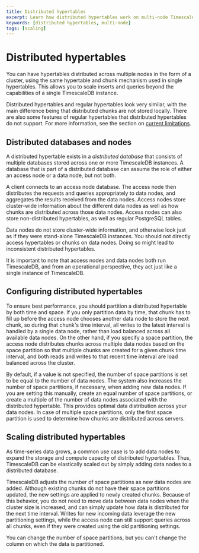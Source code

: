 ```yaml
---
title: Distributed hypertables
excerpt: Learn how distributed hypertables work on multi-node TimescaleDB
keywords: [distributed hypertables, multi-node]
tags: [scaling]
---
```


# Distributed hypertables

You can have hypertables distributed across multiple nodes in the form of a
cluster, using the same hypertable and chunk mechanism used in single
hypertables. This allows you to scale inserts and queries beyond the
capabilities of a single TimescaleDB instance.

Distributed hypertables and regular hypertables look very similar, with
the main difference being that distributed chunks are not stored locally. There
are also some features of regular hypertables that distributed
hypertables do not support. For more information, see the section on
[current limitations][distributed-hypertable-limitations].

## Distributed databases and nodes

A distributed hypertable exists in a *distributed database* that
consists of multiple databases stored across one or more TimescaleDB
instances. A database that is part of a distributed database can
assume the role of either an access node or a data node, but not both.

A client connects to an access node database. The access node then
distributes the requests and queries appropriately to data nodes, and
aggregates the results received from the data nodes. Access nodes
store cluster-wide information about the different data nodes as well
as how chunks are distributed across those data nodes. Access nodes
can also store non-distributed hypertables, as well as regular
PostgreSQL tables.

Data nodes do not store cluster-wide information, and otherwise look
just as if they were stand-alone TimescaleDB instances. You should not
directly access hypertables or chunks on data nodes. Doing so might
lead to inconsistent distributed hypertables.

It is important to note that access nodes and data nodes both run TimescaleDB,
and from an operational perspective, they act just like a single instance of
TimescaleDB.

## Configuring distributed hypertables

To ensure best performance, you should partition a distributed
hypertable by both time and space. If you only partition data by
time, that chunk has to fill up before the access node chooses
another data node to store the next chunk, so during that
chunk's time interval, all writes to the latest interval is
handled by a single data node, rather than load balanced across all
available data nodes. On the other hand, if you specify a space
partition, the access node distributes chunks across multiple data
nodes based on the space partition so that multiple chunks are created
for a given chunk time interval, and both reads and writes to that
recent time interval are load balanced across the cluster.

By default, if a value is not specified, the number of space partitions is set
to be equal to the number of data nodes. The system also increases the number of
space partitions, if necessary, when adding new data nodes. If you are setting
this manually, create an equal number of space partitions, or create a multiple
of the number of data nodes associated with the distributed hypertable. This
provides optimal data distribution across your data nodes. In case of multiple
space partitions, only the first space partition is used to determine how chunks
are distributed across servers.

## Scaling distributed hypertables

As time-series data grows, a common use case is to add data nodes to expand the
storage and compute capacity of distributed hypertables. Thus, TimescaleDB can
be elastically scaled out by simply adding data nodes to a distributed database.

TimescaleDB adjusts the number of space partitions as new data nodes are added.
Although existing chunks do not have their space partitions updated, the new
settings are applied to newly created chunks. Because of this behavior, you do
not need to move data between data nodes when the cluster size is increased, and
can simply update how data is distributed for the next time interval. Writes for
new incoming data leverage the new partitioning settings, while the access node
can still support queries across all chunks, even if they were created using
the old partitioning settings.

<Highlight type="note">
You can change the number of space partitions, but you can't change the column
on which the data is partitioned.
</Highlight>

[distributed-hypertable-limitations]: /timescaledb/:currentVersion:/overview/limitations/#distributed-hypertable-limitations
